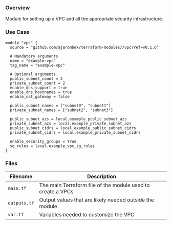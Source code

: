### Overview

Module for setting up a VPC and all the appropriate security infrastructure.

### Use Case

```hcl-terraform
module "vpc" {
  source = "github.com/ajarombek/terraform-modules//vpc?ref=v0.1.6"

  # Mandatory arguments
  name = "example-vpc"
  tag_name = "example-vpc"

  # Optional arguments
  public_subnet_count = 2
  private_subnet_count = 2
  enable_dns_support = true
  enable_dns_hostnames = true
  enable_nat_gateway = false

  public_subnet_names = ["subnet0", "subnet1"]
  private_subnet_names = ["subnet2", "subnet3"]

  public_subnet_azs = local.example_public_subnet_azs
  private_subnet_azs = local.example_private_subnet_azs
  public_subnet_cidrs = local.example_public_subnet_cidrs
  private_subnet_cidrs = local.example_private_subnet_cidrs

  enable_security_groups = true
  sg_rules = local.example_vpc_sg_rules
}
```

### Files

| Filename                 | Description                                                                 |
|--------------------------|-----------------------------------------------------------------------------|
| `main.tf`                | The main Terraform file of the module used to create a VPCs                 |
| `outputs.tf`             | Output values that are likely needed outside the module                     |
| `var.tf`                 | Variables needed to customize the VPC                                       |